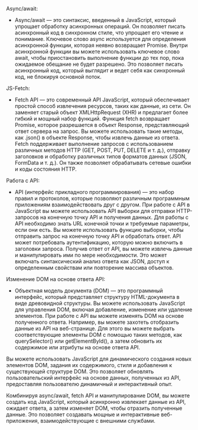 Async/await:
- Async/await — это синтаксис, введенный в JavaScript, который упрощает обработку асинхронных операций. Он позволяет писать асинхронный код в синхронном стиле, что упрощает его чтение и понимание.
Ключевое слово async используется для определения асинхронной функции, которая неявно возвращает Promise. Внутри асинхронной функции вы можете использовать ключевое слово await, чтобы приостановить выполнение функции до тех пор, пока ожидаемое обещание не будет разрешено. Это позволяет писать асинхронный код, который выглядит и ведет себя как синхронный код, не блокируя основной поток.

JS-Fetch:
- Fetch API — это современный API JavaScript, который обеспечивает простой способ извлечения ресурсов, таких как данные, из сети. Он заменяет старый объект XMLHttpRequest (XHR) и предлагает более гибкий и мощный набор функций.
Функция fetch возвращает Promise, которое разрешается в объект Response, представляющий ответ сервера на запрос. Вы можете использовать такие методы, как .json() в объекте Response, чтобы извлечь данные из ответа.
Fetch поддерживает выполнение запросов с использованием различных методов HTTP (GET, POST, PUT, DELETE и т. д.), отправку заголовков и обработку различных типов форматов данных (JSON, FormData и т. д.). Он также позволяет обрабатывать сетевые ошибки и коды состояния HTTP.

Работа с API:
- API (интерфейс прикладного программирования) — это набор правил и протоколов, которые позволяют различным программным приложениям взаимодействовать друг с другом. При работе с API в JavaScript вы можете использовать API выборки для отправки HTTP-запросов на конечную точку API и получения данных.
Для работы с API необходимо знать URL конечной точки и требуемые параметры, если они есть. Вы можете использовать функцию выборки, чтобы отправить запрос на конечную точку API и обработать ответ. API может потребовать аутентификацию, которую можно включить в заголовки запроса.
Получив ответ от API, вы можете извлечь данные и манипулировать ими по мере необходимости. Это может включать синтаксический анализ ответа как JSON, доступ к определенным свойствам или повторение массива объектов.

Изменение DOM на основе ответа API:
- Объектная модель документа (DOM) — это программный интерфейс, который представляет структуру HTML-документа в виде древовидной структуры. Вы можете использовать JavaScript для управления DOM, включая добавление, изменение или удаление элементов.
При работе с API вы можете изменять DOM на основе полученного ответа. Например, вы можете захотеть отобразить данные из API на веб-странице. Для этого вы можете выбрать соответствующие элементы DOM с помощью таких методов, как querySelector() или getElementById(), а затем обновить их содержимое или атрибуты на основе ответа API.

Вы можете использовать JavaScript для динамического создания новых элементов DOM, задания их содержимого, стиля и добавления к существующей структуре DOM. Это позволяет обновлять пользовательский интерфейс на основе данных, полученных из API, предоставляя пользователю динамичный и интерактивный опыт.

Комбинируя async/await, fetch API и манипулирование DOM, вы можете создать код JavaScript, который асинхронно извлекает данные из API, ожидает ответа, а затем изменяет DOM, чтобы отразить полученные данные. Это позволяет создавать мощные и интерактивные веб-приложения, взаимодействующие с внешними службами.